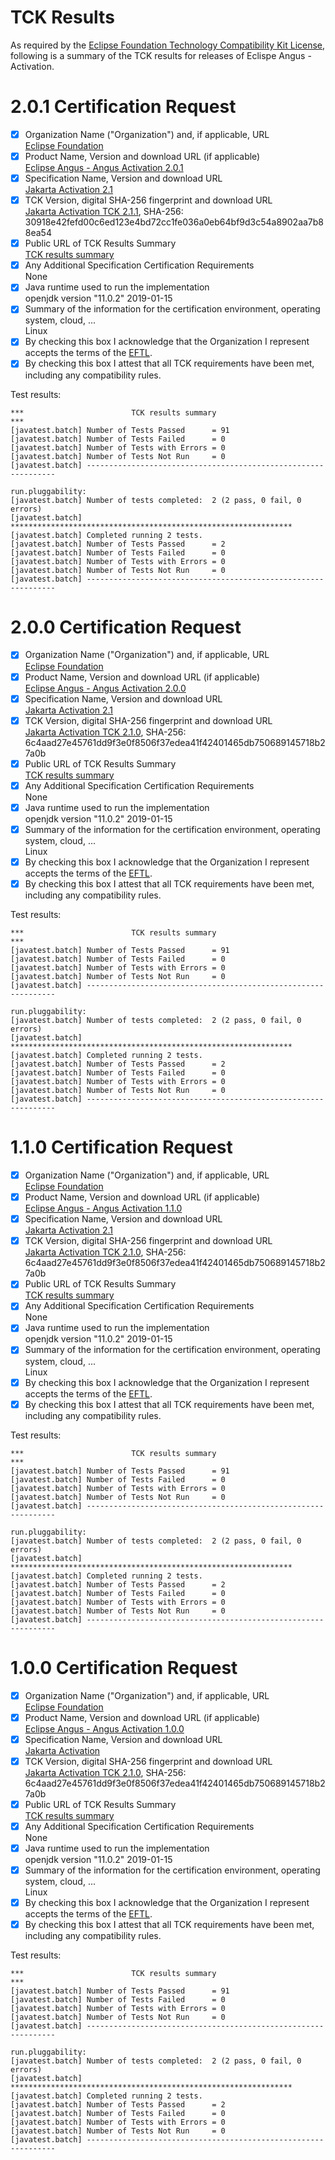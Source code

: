 TCK Results
===========

As required by the
[Eclipse Foundation Technology Compatibility Kit License](https://www.eclipse.org/legal/tck.php),
following is a summary of the TCK results for releases of Eclispe Angus - Activation.

# 2.0.1 Certification Request

- [x] Organization Name ("Organization") and, if applicable, URL\
  [Eclipse Foundation](https://www.eclipse.org/)
- [x] Product Name, Version and download URL (if applicable)\
  [Eclipse Angus - Angus Activation 2.0.1](https://eclipse-ee4j.github.io/angus-activation/)
- [x] Specification Name, Version and download URL\
  [Jakarta Activation 2.1](https://jakarta.ee/activation/2.1)
- [x] TCK Version, digital SHA-256 fingerprint and download URL\
  [Jakarta Activation TCK 2.1.1](https://download.eclipse.org/jakartaee/activation/2.1/jakarta-activation-tck-2.1.1.zip), SHA-256: 30918e42fefd00c6ed123e4bd72cc1fe036a0eb64bf9d3c54a8902aa7b88ea54
- [x] Public URL of TCK Results Summary\
  [TCK results summary](https://eclipse-ee4j.github.io/angus-activation/TCK-Results)
- [x] Any Additional Specification Certification Requirements\
  None
- [x] Java runtime used to run the implementation\
  openjdk version "11.0.2" 2019-01-15
- [x] Summary of the information for the certification environment, operating system, cloud, ...\
  Linux
- [x] By checking this box I acknowledge that the Organization I represent accepts the terms of the [EFTL](https://www.eclipse.org/legal/tck.php).
- [x] By checking this box I attest that all TCK requirements have been met, including any compatibility rules.

Test results:

```
***                        TCK results summary                                  ***
[javatest.batch] Number of Tests Passed      = 91
[javatest.batch] Number of Tests Failed      = 0
[javatest.batch] Number of Tests with Errors = 0
[javatest.batch] Number of Tests Not Run     = 0
[javatest.batch] ---------------------------------------------------------------

run.pluggability:
[javatest.batch] Number of tests completed:  2 (2 pass, 0 fail, 0 errors)
[javatest.batch] ***************************************************************
[javatest.batch] Completed running 2 tests.
[javatest.batch] Number of Tests Passed      = 2
[javatest.batch] Number of Tests Failed      = 0
[javatest.batch] Number of Tests with Errors = 0
[javatest.batch] Number of Tests Not Run     = 0
[javatest.batch] ---------------------------------------------------------------
```

# 2.0.0 Certification Request

- [x] Organization Name ("Organization") and, if applicable, URL\
  [Eclipse Foundation](https://www.eclipse.org/)
- [x] Product Name, Version and download URL (if applicable)\
  [Eclipse Angus - Angus Activation 2.0.0](https://eclipse-ee4j.github.io/angus-activation/)
- [x] Specification Name, Version and download URL\
  [Jakarta Activation 2.1](https://jakarta.ee/activation/2.1)
- [x] TCK Version, digital SHA-256 fingerprint and download URL\
  [Jakarta Activation TCK 2.1.0](https://download.eclipse.org/jakartaee/activation/2.1/jakarta-activation-tck-2.1.0.zip), SHA-256: 6c4aad27e45761dd9f3e0f8506f37edea41f42401465db750689145718b27a0b
- [x] Public URL of TCK Results Summary\
  [TCK results summary](https://eclipse-ee4j.github.io/angus-activation/TCK-Results)
- [x] Any Additional Specification Certification Requirements\
  None
- [x] Java runtime used to run the implementation\
  openjdk version "11.0.2" 2019-01-15
- [x] Summary of the information for the certification environment, operating system, cloud, ...\
  Linux
- [x] By checking this box I acknowledge that the Organization I represent accepts the terms of the [EFTL](https://www.eclipse.org/legal/tck.php).
- [x] By checking this box I attest that all TCK requirements have been met, including any compatibility rules.

Test results:

```
***                        TCK results summary                                  ***
[javatest.batch] Number of Tests Passed      = 91
[javatest.batch] Number of Tests Failed      = 0
[javatest.batch] Number of Tests with Errors = 0
[javatest.batch] Number of Tests Not Run     = 0
[javatest.batch] ---------------------------------------------------------------

run.pluggability:
[javatest.batch] Number of tests completed:  2 (2 pass, 0 fail, 0 errors)
[javatest.batch] ***************************************************************
[javatest.batch] Completed running 2 tests.
[javatest.batch] Number of Tests Passed      = 2
[javatest.batch] Number of Tests Failed      = 0
[javatest.batch] Number of Tests with Errors = 0
[javatest.batch] Number of Tests Not Run     = 0
[javatest.batch] ---------------------------------------------------------------
```


# 1.1.0 Certification Request

- [x] Organization Name ("Organization") and, if applicable, URL\
  [Eclipse Foundation](https://www.eclipse.org/)
- [x] Product Name, Version and download URL (if applicable)\
  [Eclipse Angus - Angus Activation 1.1.0](https://eclipse-ee4j.github.io/angus-activation/)
- [x] Specification Name, Version and download URL\
  [Jakarta Activation 2.1](https://jakarta.ee/activation/2.1)
- [x] TCK Version, digital SHA-256 fingerprint and download URL\
  [Jakarta Activation TCK 2.1.0](https://download.eclipse.org/jakartaee/activation/2.1/jakarta-activation-tck-2.1.0.zip), SHA-256: 6c4aad27e45761dd9f3e0f8506f37edea41f42401465db750689145718b27a0b
- [x] Public URL of TCK Results Summary\
  [TCK results summary](https://eclipse-ee4j.github.io/angus-activation/TCK-Results)
- [x] Any Additional Specification Certification Requirements\
  None
- [x] Java runtime used to run the implementation\
  openjdk version "11.0.2" 2019-01-15
- [x] Summary of the information for the certification environment, operating system, cloud, ...\
  Linux
- [x] By checking this box I acknowledge that the Organization I represent accepts the terms of the [EFTL](https://www.eclipse.org/legal/tck.php).
- [x] By checking this box I attest that all TCK requirements have been met, including any compatibility rules.

Test results:

```
***                        TCK results summary                                  ***
[javatest.batch] Number of Tests Passed      = 91
[javatest.batch] Number of Tests Failed      = 0
[javatest.batch] Number of Tests with Errors = 0
[javatest.batch] Number of Tests Not Run     = 0
[javatest.batch] ---------------------------------------------------------------

run.pluggability:
[javatest.batch] Number of tests completed:  2 (2 pass, 0 fail, 0 errors)
[javatest.batch] ***************************************************************
[javatest.batch] Completed running 2 tests.
[javatest.batch] Number of Tests Passed      = 2
[javatest.batch] Number of Tests Failed      = 0
[javatest.batch] Number of Tests with Errors = 0
[javatest.batch] Number of Tests Not Run     = 0
[javatest.batch] ---------------------------------------------------------------
```

# 1.0.0 Certification Request

- [x] Organization Name ("Organization") and, if applicable, URL\
  [Eclipse Foundation](https://www.eclipse.org/)
- [x] Product Name, Version and download URL (if applicable)\
  [Eclipse Angus - Angus Activation 1.0.0](https://github.com/eclipse-ee4j/angus-activation)
- [x] Specification Name, Version and download URL\
  [Jakarta Activation](https://jakarta.ee/activation/2.1)
- [x] TCK Version, digital SHA-256 fingerprint and download URL\
  [Jakarta Activation TCK 2.1.0](https://download.eclipse.org/jakartaee/activation/2.1/jakarta-activation-tck-2.1.0.zip), SHA-256: 6c4aad27e45761dd9f3e0f8506f37edea41f42401465db750689145718b27a0b
- [x] Public URL of TCK Results Summary\
  [TCK results summary](https://github.com/eclipse-ee4j/angus-activation/blob/master/docs/CR-1.0.0-SUMMARY-6c4aad.TXT)
- [x] Any Additional Specification Certification Requirements\
  None
- [x] Java runtime used to run the implementation\
  openjdk version "11.0.2" 2019-01-15
- [x] Summary of the information for the certification environment, operating system, cloud, ...\
  Linux
- [x] By checking this box I acknowledge that the Organization I represent accepts the terms of the [EFTL](https://www.eclipse.org/legal/tck.php).
- [x] By checking this box I attest that all TCK requirements have been met, including any compatibility rules.

Test results:

```
***                        TCK results summary                                  ***
[javatest.batch] Number of Tests Passed      = 91
[javatest.batch] Number of Tests Failed      = 0
[javatest.batch] Number of Tests with Errors = 0
[javatest.batch] Number of Tests Not Run     = 0
[javatest.batch] ---------------------------------------------------------------

run.pluggability:
[javatest.batch] Number of tests completed:  2 (2 pass, 0 fail, 0 errors)
[javatest.batch] ***************************************************************
[javatest.batch] Completed running 2 tests.
[javatest.batch] Number of Tests Passed      = 2
[javatest.batch] Number of Tests Failed      = 0
[javatest.batch] Number of Tests with Errors = 0
[javatest.batch] Number of Tests Not Run     = 0
[javatest.batch] ---------------------------------------------------------------
```